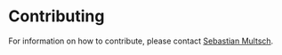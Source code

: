 # Contributing

For information on how to contribute, please contact [Sebastian Multsch](mailto:sebastian.multsch@basf.com).
